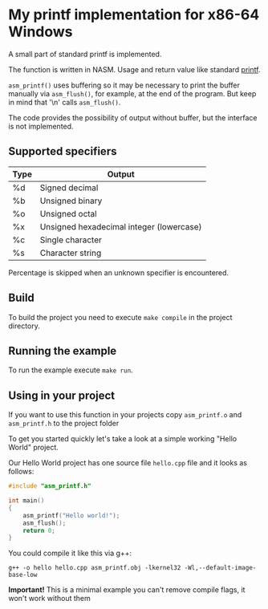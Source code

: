# My printf implementation for x86-64 Windows
A small part of standard printf is implemented.

The function is written in NASM. Usage and return value like standard [printf](https://en.cppreference.com/w/c/io/fprintf).

`asm_printf()` uses buffering so it may be necessary to print the buffer manually via `asm_flush()`, for example, at the end of the program. But keep in mind that '\n' calls `asm_flush()`.


The code provides the possibility of output without buffer, but the interface is not implemented.

## Supported specifiers

| Type   | Output |
|--------|--------|
| %d      | Signed decimal  |
| %b      | Unsigned binary |
| %o      | Unsigned octal  |
| %x      | Unsigned hexadecimal integer (lowercase) |
| %c      | Single character |
| %s      | Character string |

Percentage is skipped when an unknown specifier is encountered.

## Build
To build the project you need to execute `make compile` in
the project directory.

## Running the example
To run the example execute `make run`.

## Using in your project
If you want to use this function in your projects copy `asm_printf.o` and `asm_printf.h` to the project folder

To get you started quickly let's take a look at a simple working "Hello World" project.

Our Hello World project has one source file `hello.cpp` file and it looks as follows:

```C
#include "asm_printf.h"

int main()
{
    asm_printf("Hello world!");
    asm_flush();
    return 0;
}
```

You could compile it like this via g++:
```
g++ -o hello hello.cpp asm_printf.obj -lkernel32 -Wl,--default-image-base-low
```
**Important!** This is a minimal example you can't remove compile flags, it won't work without them
